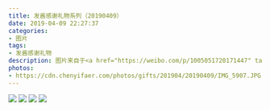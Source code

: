 ```yaml
---
title: 发酱感谢礼物系列（20190409）
date: 2019-04-09 22:27:37
categories:
- 图片
tags:
- 发酱感谢礼物
description: 图片来自于<a href="https://weibo.com/p/1005051720171447" target="_blank">quanmmmmm</a><br/> “谢谢yc004的书签，记得你在wow里面的ID应该是里泰迪兰，适度游戏益脑，沉迷游戏伤肝，合理安排时间，享受健康生活”
photos: 
- https://cdn.chenyifaer.com/photos/gifts/201904/20190409/IMG_5907.JPG
---
```


![](https://cdn.chenyifaer.com/photos/gifts/201904/20190409/IMG_5908.JPG)
![](https://cdn.chenyifaer.com/photos/gifts/201904/20190409/IMG_5909.JPG)
![](https://cdn.chenyifaer.com/photos/gifts/201904/20190409/IMG_5910.JPG)
![](https://cdn.chenyifaer.com/photos/gifts/201904/20190409/IMG_5911.JPG)